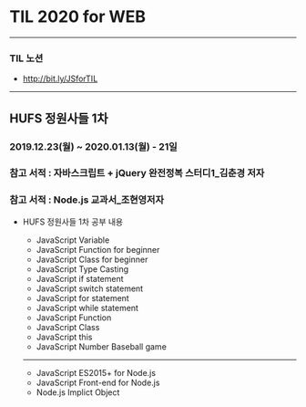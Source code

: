 # TIL 2020 for WEB

---

### TIL 노션

- <http://bit.ly/JSforTIL>

---

## HUFS 정원사들 1차

### 2019.12.23(월) ~ 2020.01.13(월) - 21일

### 참고 서적 : 자바스크립트 + jQuery 완전정복 스터디1\_김춘경 저자

### 참고 서적 : Node.js 교과서\_조현영저자

- HUFS 정원사들 1차 공부 내용

  - JavaScript Variable
  - JavaScript Function for beginner
  - JavaScript Class for beginner
  - JavaScript Type Casting
  - JavaScript if statement
  - JavaScript switch statement
  - JavaScript for statement
  - JavaScript while statement
  - JavaScript Function
  - JavaScript Class
  - JavaScript this
  - JavaScript Number Baseball game
  ---
  - JavaScript ES2015+ for Node.js
  - JavaScript Front-end for Node.js
  - Node.js Implict Object
